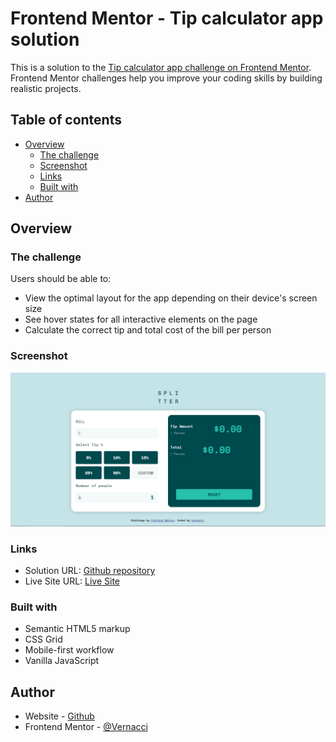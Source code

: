 # Frontend Mentor - Tip calculator app solution

This is a solution to the [Tip calculator app challenge on Frontend Mentor](https://www.frontendmentor.io/challenges/tip-calculator-app-ugJNGbJUX). Frontend Mentor challenges help you improve your coding skills by building realistic projects.

## Table of contents

- [Overview](#overview)
  - [The challenge](#the-challenge)
  - [Screenshot](#screenshot)
  - [Links](#links)
  - [Built with](#built-with)
- [Author](#author)



## Overview

### The challenge

Users should be able to:

- View the optimal layout for the app depending on their device's screen size
- See hover states for all interactive elements on the page
- Calculate the correct tip and total cost of the bill per person

### Screenshot

![](./images/print.png)



### Links

- Solution URL: [Github repository](https://github.com/Vernacci/tip-calculator-app)
- Live Site URL: [Live Site](https://vernacci.github.io/tip-calculator-app/)


### Built with

- Semantic HTML5 markup
- CSS Grid
- Mobile-first workflow
- Vanilla JavaScript


## Author

- Website - [Github](https://github.com/Vernacci)
- Frontend Mentor - [@Vernacci](https://www.frontendmentor.io/profile/Vernacci)


